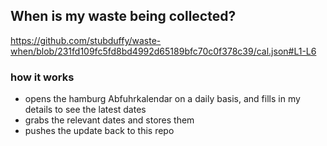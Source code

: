 ## When is my waste being collected?
  https://github.com/stubduffy/waste-when/blob/231fd109fc5fd8bd4992d65189bfc70c0f378c39/cal.json#L1-L6
  
  ### how it works
  - opens the hamburg Abfuhrkalendar on a daily basis, and fills in my details to see the latest dates
  - grabs the relevant dates and stores them
  - pushes the update back to this repo
  
